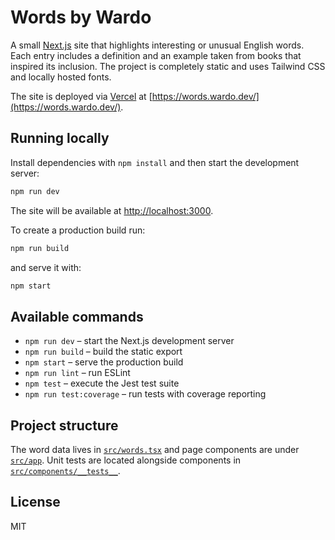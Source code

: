 # Words by Wardo

A small [Next.js](https://nextjs.org/) site that highlights interesting or unusual English words. Each entry includes a definition and an example taken from books that inspired its inclusion. The project is completely static and uses Tailwind CSS and locally hosted fonts.

The site is deployed via [Vercel](https://vercel.com/) at [https://words.wardo.dev/](https://words.wardo.dev/).

## Running locally

Install dependencies with `npm install` and then start the development server:

```bash
npm run dev
```

The site will be available at [http://localhost:3000](http://localhost:3000).

To create a production build run:

```bash
npm run build
```

and serve it with:

```bash
npm start
```

## Available commands

- `npm run dev` – start the Next.js development server
- `npm run build` – build the static export
- `npm start` – serve the production build
- `npm run lint` – run ESLint
- `npm test` – execute the Jest test suite
- `npm run test:coverage` – run tests with coverage reporting

## Project structure

The word data lives in [`src/words.tsx`](src/words.tsx) and page components are under [`src/app`](src/app). Unit tests are located alongside components in [`src/components/__tests__`](src/components/__tests__).

## License

MIT
